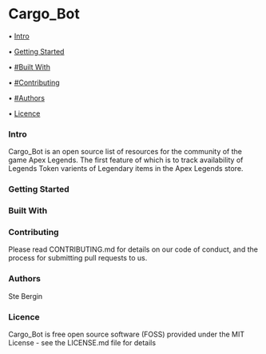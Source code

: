 # Cargo_Bot

• [Intro](#Intro)

• [Getting Started](#Getting_Started)

• [#Built With](#Built_With)

• [#Contributing](#Contributing)

• [#Authors](#Authors)

• [Licence](#Licence)

### Intro
Cargo_Bot is an open source list of resources for the community of the game Apex Legends. The first feature of which is to track availability of Legends Token varients of Legendary items in the Apex Legends store.

### Getting Started

### Built With

### Contributing
Please read CONTRIBUTING.md for details on our code of conduct, and the process for submitting pull requests to us.

### Authors
Ste Bergin

### Licence
Cargo_Bot is free open source software (FOSS) provided under the MIT License - see the LICENSE.md file for details
